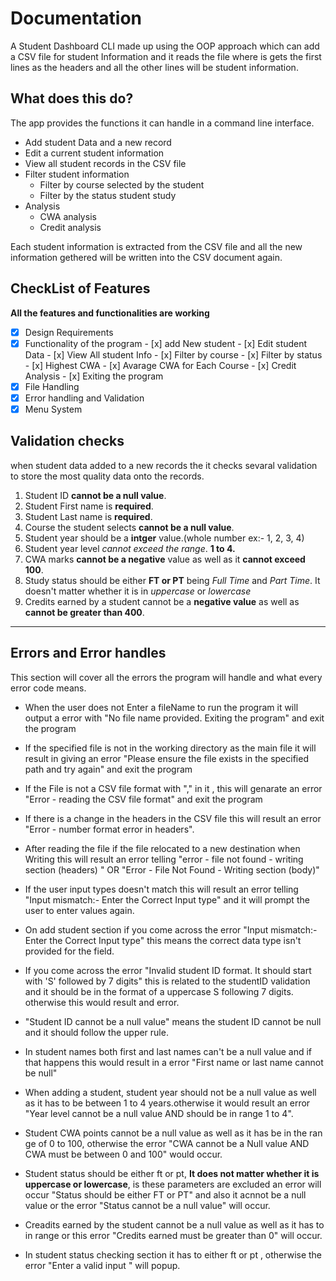 # Documentation

A Student Dashboard CLI made up using the OOP approach which can add a CSV file for student Information and it reads the file where is gets the first lines as the headers and all the other lines will be student information.

## What does this do?

The app provides the functions it can handle in a command line interface.

- Add student Data and a new record
- Edit a current student information
- View all student records in the CSV file
- Filter student information 
    - Filter by course selected by the student 
    - Filter by the status student study
- Analysis
    - CWA analysis
    - Credit analysis


Each student information is extracted from the CSV file and all the new information gethered will be written into the CSV document again. 



## CheckList of Features

**All the features and functionalities are working**

- [x] Design Requirements
- [x] Functionality of the program
        - [x] add New student
        - [x] Edit student Data
        - [x] View All student Info
        - [x] Filter by course
        - [x] Filter by status
        - [x] Highest CWA
        - [x] Avarage CWA for Each Course
        - [x] Credit Analysis
        - [x] Exiting the program
- [x] File Handling
- [x] Error handling and Validation
- [x] Menu System

## Validation checks

when student data added to a new records the it checks sevaral validation to store the most quality data onto the records.

1. Student ID **cannot be a null value**.
2. Student First name is **required**.
3. Student Last name is **required**.
4. Course the student selects **cannot be a null value**.
5. Student year should be a **intger** value.(whole number ex:- 1, 2, 3, 4)
6. Student year level *cannot exceed the range*. **1 to 4.**
7. CWA marks **cannot be a negative** value as well as it **cannot exceed 100**.
8. Study status should be either **FT or PT** being *Full Time* and *Part Time*. It doesn't matter whether it is in *uppercase* or *lowercase*
9. Credits earned by a student cannot be a **negative value** as well as **cannot be greater than 400**.

---

## Errors and Error handles

This section will cover all the errors the program will handle and what every error code means.

- When the user does not Enter a fileName to run the program it will output a error with "No file name provided. Exiting the program" and exit the program

- If the specified file is not in the working directory as the main file it will result in giving an error "Please ensure the file exists in the specified path and try again" and exit the program

- If the File is not a CSV file format with "," in it , this will genarate an error "Error - reading the CSV file format" and exit the program

- If there is a change in the headers in the CSV file this will result an error "Error - number format error in headers".

- After reading the file if the file relocated to a new destination when Writing this will result an error telling "error - file not found - writing section (headers) " OR "Error - File Not Found - Writing section (body)"

- If the user input types doesn't match this will result an error telling "Input mismatch:- Enter the Correct Input type" and it will prompt the user to enter values again.

- On add student section if you come across the error  "Input mismatch:- Enter the Correct Input type" this means the correct data type isn't provided for the field.

- If you come across the error "Invalid student ID format. It should start with 'S' followed by 7 digits" this is related to the studentID validation and it should be in the format of a uppercase S following 7 digits. otherwise this would result and error.

- "Student ID cannot be a null value" means the student ID cannot be null and it should follow the upper rule.

- In student names both first and last names can't be a null value and if that happens this would result in a error "First name or last name cannot be null"

- When adding a student, student year should not be a null value as well as it has to be between 1 to 4 years.otherwise it would result an error "Year level cannot be a null value AND should be in range 1 to 4".

- Student CWA points cannot be a null value as well as it has be in the ran ge of 0 to 100, otherwise the error "CWA cannot be a Null value AND CWA must be between 0 and 100" would occur.

- Student status should be either ft or pt, **It does not matter whether it is uppercase or lowercase**, is these parameters are excluded an error will occur "Status should be either FT or PT" and also it acnnot be a null value or the error "Status cannot be a null value" will occur.

- Creadits earned by the student cannot be a null value as well as it has to in range or this error "Credits earned must be greater than 0" will occur.

- In student status checking section it has to either ft or pt , otherwise the error "Enter a valid input " will popup.

